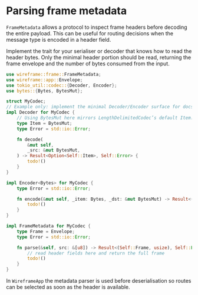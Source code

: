 # Parsing frame metadata

`FrameMetadata` allows a protocol to inspect frame headers before decoding the
entire payload. This can be useful for routing decisions when the message type
is encoded in a header field.

Implement the trait for your serialiser or decoder that knows how to read the
header bytes. Only the minimal header portion should be read, returning the
frame envelope and the number of bytes consumed from the input.

```rust
use wireframe::frame::FrameMetadata;
use wireframe::app::Envelope;
use tokio_util::codec::{Decoder, Encoder};
use bytes::{Bytes, BytesMut};

struct MyCodec;
// Example only: implement the minimal Decoder/Encoder surface for docs.
impl Decoder for MyCodec {
    // Using BytesMut here mirrors LengthDelimitedCodec’s default Item.
    type Item = BytesMut;
    type Error = std::io::Error;

    fn decode(
        &mut self,
        _src: &mut BytesMut,
    ) -> Result<Option<Self::Item>, Self::Error> {
        todo!()
    }
}

impl Encoder<Bytes> for MyCodec {
    type Error = std::io::Error;

    fn encode(&mut self, _item: Bytes, _dst: &mut BytesMut) -> Result<(), Self::Error> {
        todo!()
    }
}

impl FrameMetadata for MyCodec {
    type Frame = Envelope;
    type Error = std::io::Error;

    fn parse(&self, src: &[u8]) -> Result<(Self::Frame, usize), Self::Error> {
        // read header fields here and return the full frame
        todo!()
    }
}
```

In `WireframeApp` the metadata parser is used before deserialisation so routes
can be selected as soon as the header is available.

